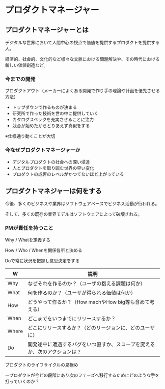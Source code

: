 # プロダクトマネージャー

## プロダクトマネージャーとは

デジタルな世界において人間中心の視点で価値を提供するプロダクトを提供する人。

経済的、社会的、文化的など様々な文脈における問題解決や、その時代における新しい価値創造など。

### 今までの開発

プロダクトアウト（メーカーによくある開発で作り手の理論や計画を優先させる方法）

* トップダウンで作るものが決まる
* 研究所で作った技術を世の中に提供していく
* カタログスペックを充実させることに注力
* 競合が始めたからとりあえず真似をする

※仕様通り動くことが大切

### 今なぜプロダクトマネージャーか

* デジタルプロダクトの社会への深い浸透
* 人とプロダクトを取り囲む世界の早い変化
* プロダクトの成否のレベルがかつてないほど上がっている



## プロダクトマネジャーは何をする

今後、多くのビジネスや業界はソフトウェアベースでビジネス活動が行われる。

そして、多くの既存の業界モデルはソフトウェアによって破壊される。

### PMが責任を持つこと

Why / Whatを定義する

How / Who / Whenを関係各所と決める

Doで常に状況を把握し意思決定をする

| W     | 説明                                                         |
| ----- | ------------------------------------------------------------ |
| Why   | なぜそれを作るのか？（ユーザの抱える課題は何か）             |
| What  | 何を作るのか？（ユーザが得られる価値は何か）                 |
| How   | どうやって作るか？（How machやHow big等も含めて考える）      |
| When  | どこまでをいつまでにリリースするか？                         |
| Where | どこにリリースするか？（どのリージョンに、どのユーザに）     |
| Do    | 開発途中に遭遇するバグをいつ直すか、スコープを変えるか、次のアクションは？ |

プロダクトのライフサイクルの見極め

ープロダクトが今どの段階にあり次のフェーズへ移行するためにどのような手を打っていくのか？



































